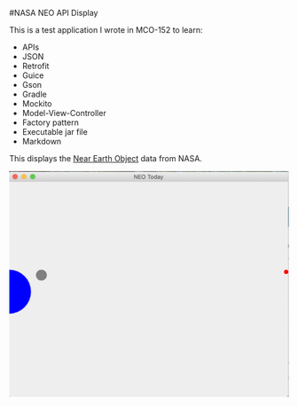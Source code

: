 #NASA NEO API Display

This is a test application I wrote in MCO-152 to learn:
* APIs
* JSON
* Retrofit
* Guice
* Gson
* Gradle
* Mockito
* Model-View-Controller
* Factory pattern
* Executable jar file
* Markdown

This displays the [Near Earth Object](https://api.nasa.gov/) data from NASA.

![Alt](Screenshots/NeoFrame.png "Main Application Frame")